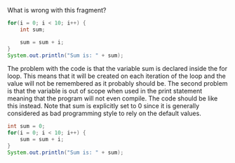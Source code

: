 What is wrong with this fragment?
```java
for(i = 0; i < 10; i++) {
	int sum;

	sum = sum + i;
}
System.out.println("Sum is: " + sum);
```
The problem with the code is that the variable sum is declared inside the for loop. This means that it will be created on each iteration of the loop and the value will not be remembered as it probably should be. The second problem is that the variable is out of scope when used in the print statement meaning that the program will not even compile. The code should be like this instead. Note that sum is explicitly set to 0 since it is generally considered as bad programming style to rely on the default values.
```java
int sum = 0;
for(i = 0; i < 10; i++) {
	sum = sum + i;
}
System.out.println("Sum is: " + sum);
```
